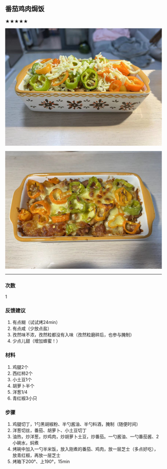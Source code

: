 ## 番茄鸡肉焗饭
★★★★★

![准备烤](pics/1.jpg)

![出锅](pics/2.jpg)

---
### 次数
1

### 反馈建议
1. 有点糊（试试烤24min）
2. 有点咸（少放点盐）
3. 孜然味不浓，孜然粒都没有入味（孜然粒磨碎后，也参与腌制）
4. 少点儿甜（增加蜂蜜！）

### 材料
1. 鸡腿2个
2. 西红柿2个
3. 小土豆1个
4. 胡萝卜半个
5. 洋葱1/4
6. 青红椒3小只


### 步骤
1. 鸡腿切丁，1勺黑胡椒粉、半勺酱油、半勺料酒，腌制（随便时间）
2. 洋葱切丝，番茄、胡萝卜、小土豆切丁
3. 油热，炒洋葱，炒鸡肉，炒胡萝卜土豆，炒番茄。一勺酱油、一勺番茄酱、2小碗水，焖煮
4. 烤碗中加入一勺半米饭，放入刚煮的番茄、鸡肉，放一层芝士（多点好吃），放青红椒，再放一层芝士
5. 烤箱下200°、上190°，15min

